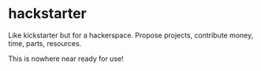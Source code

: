 hackstarter
===========

Like kickstarter but for a hackerspace.  Propose projects, contribute money, time, parts, resources.  

This is nowhere near ready for use!    

